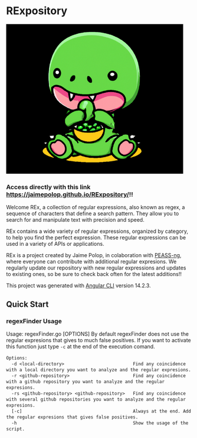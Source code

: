 # RExpository

<img src="REx/src/assets/GreenRexPeas.png" width="480">

### Access directly with this link https://jaimepolop.github.io/RExpository/!!


Welcome REx, a collection of regular expressions, also known as regex, a sequence of characters that define a search pattern. They allow you to search for and manipulate text with precision and speed.

REx contains a wide variety of regular expressions, organized by category, to help you find the perfect expression. These regular expressions can be used in a variety of APIs or applications.

REx is a project created by Jaime Polop, in colaboration with [PEASS-ng](https://github.com/carlospolop/PEASS-ng), where everyone can contribute with additional regular expresions. We regularly update our repository with new regular expressions and updates to existing ones, so be sure to check back often for the latest additions!! 


This project was generated with [Angular CLI](https://github.com/angular/angular-cli) version 14.2.3.

## Quick Start
### regexFinder Usage

Usage: regexFinder.go [OPTIONS]
By default regexFinder does not use the regular expresions that gives to much false positives. If you want to activate this function just type ```-c``` at the end of the execution comand.
```
Options:
  -d <local-directory>                          Find any coincidence with a local directory you want to analyze and the regular expresions.
  -r <github-repository>                        Find any coincidence with a github repository you want to analyze and the regular expresions.
  -rs <github-repository> <github-repository>   Find any coincidence with several github repositories you want to analyze and the regular expresions.
  [-c]                                          Always at the end. Add the regular expresions that gives false positives.
  -h                                            Show the usage of the script. 
```

